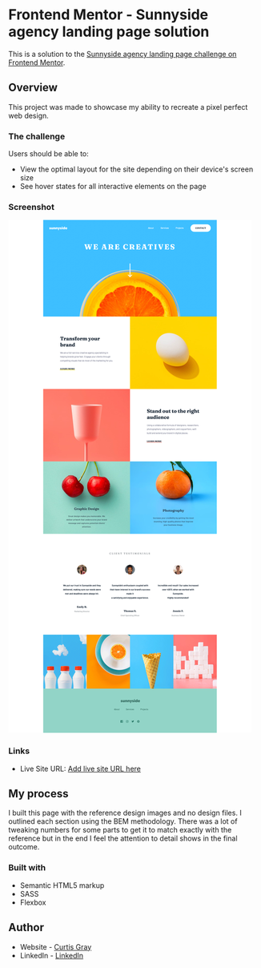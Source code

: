 # Frontend Mentor - Sunnyside agency landing page solution

This is a solution to the [Sunnyside agency landing page challenge on Frontend Mentor](https://www.frontendmentor.io/challenges/sunnyside-agency-landing-page-7yVs3B6ef).

## Overview

This project was made to showcase my ability to recreate a pixel perfect web design.

### The challenge

Users should be able to:

- View the optimal layout for the site depending on their device's screen size
- See hover states for all interactive elements on the page

### Screenshot

![](./screenshot.png)

### Links

- Live Site URL: [Add live site URL here](https://your-live-site-url.com)

## My process

I built this page with the reference design images and no design files. I outlined each section using the BEM methodology. There was a lot of tweaking numbers for some parts to get it to match exactly with the reference but in the end I feel the attention to detail shows in the final outcome.

### Built with

- Semantic HTML5 markup
- SASS
- Flexbox

## Author

- Website - [Curtis Gray](https://www.curtisgray.dev)
- LinkedIn - [LinkedIn](https://www.linkedin.com/in/curtis-gray/)
